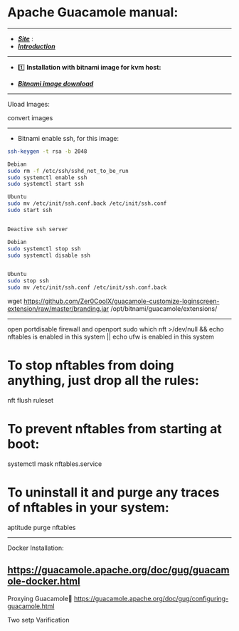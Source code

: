  # Apache Guacamole manual:
 ----
- ___[Site](https://guacamole.apache.org/)___
:
- ___[Introduction](https://guacamole.apache.org/doc/gug/introduction.html#what-is-guacamole)___

----

- 1️⃣ **Installation with bitnami image for kvm host:**

- ___[Bitnami image download](https://bitnami.com/redirect/to/2348922/bitnami-guacamole-1.5.3-r0-debian-11-amd64.ova)___

----

Uload Images:


convert images


----

- Bitnami enable ssh, for this image:
```bash
ssh-keygen -t rsa -b 2048

Debian
sudo rm -f /etc/ssh/sshd_not_to_be_run
sudo systemctl enable ssh
sudo systemctl start ssh

Ubuntu
sudo mv /etc/init/ssh.conf.back /etc/init/ssh.conf
sudo start ssh


Deactive ssh server

Debian
sudo systemctl stop ssh
sudo systemctl disable ssh


Ubuntu
sudo stop ssh
sudo mv /etc/init/ssh.conf /etc/init/ssh.conf.back
```


wget https://github.com/Zer0CoolX/guacamole-customize-loginscreen-extension/raw/master/branding.jar 
/opt/bitnami/guacamole/extensions/

----




open portdisable firewall and openport
sudo which nft >/dev/null && echo nftables is enabled in this system || echo ufw is enabled in this system

# To stop nftables from doing anything, just drop all the rules:
nft flush ruleset

# To prevent nftables from starting at boot:
systemctl mask nftables.service

# To uninstall it and purge any traces of nftables in your system:
aptitude purge nftables

----
Docker Installation:

https://guacamole.apache.org/doc/gug/guacamole-docker.html
----


Proxying Guacamole
https://guacamole.apache.org/doc/gug/configuring-guacamole.html


Two setp Varification













